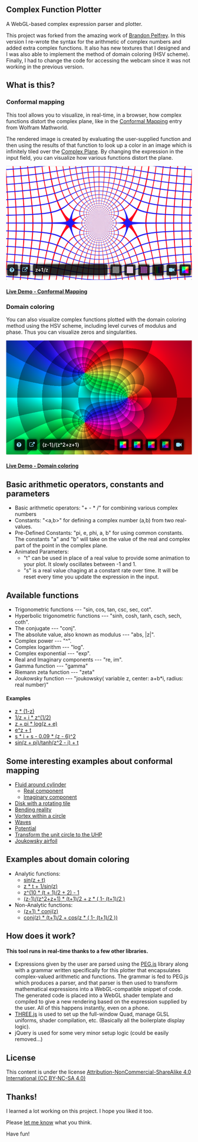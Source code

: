 ## Complex Function Plotter 

A WebGL-based complex expression parser and plotter. 

This project was forked from the amazing work of [Brandon Pelfrey](https://github.com/brandonpelfrey/complex-function-plot). In this version I re-wrote the syntax for the arithmetic of complex numbers and added extra complex functions. It also has new textures that I designed and I was also able to implement the method of domain coloring (HSV scheme). Finally, I had to change the code for accessing the webcam since it was not working in the previous version.

## What is this?

### Conformal mapping

This tool allows you to visualize, in real-time, in a browser, how complex functions distort the complex plane, like in the [Conformal Mapping](http://mathworld.wolfram.com/ConformalMapping.html) entry from Wolfram Mathworld. 

The rendered image is created by evaluating the user-supplied function and then using the results of that function to look up a color in an image which is infinitely tiled over the [Complex Plane](http://mathworld.wolfram.com/ComplexPlane.html). By changing the expression in the input field, you can visualize how various functions distort the plane.

![Plotter Screenshot](https://github.com/jcponce/complex/blob/gh-pages/function-plotter/conformal.png)

#### [Live Demo - Conformal Mapping](http://jcponce.github.io/complex/function-plotter/)

### Domain coloring

You can also visualize complex functions plotted with the domain coloring method using the HSV scheme, including level curves of modulus and phase. Thus you can visualize zeros and singularities.

![Plotter Screenshot](https://github.com/jcponce/complex/blob/gh-pages/function-plotter/hsv.png)

#### [Live Demo - Domain coloring](http://jcponce.github.io/complex/function-plotter/hsv.htm)

## Basic arithmetic operators, constants and parameters

* Basic arithmetic operators: "+  -  *  /" for combining various complex numbers
* Constants: "<a,b>" for defining a complex number (a,b) from two real-values.
* Pre-Defined Constants: "pi, e, phi, a, b" for using common constants. The constants "a" and "b" will take on the value of the real and complex part of the point in the complex plane.
* Animated Parameters: 
  * "t" can be used in place of a real value to provide some animation to your plot. It slowly oscillates between -1 and 1.
  * "s" is a real value chaging at a constant rate over time. It will be reset every time you update the expression in the input.

## Available functions

* Trigonometric functions --- "sin, cos, tan, csc, sec, cot".
* Hyperbolic trigonometric functions --- "sinh, cosh, tanh, csch, sech, coth".
* The conjugate --- "conj".
* The absolute value, also known as modulus --- "abs, |z|".
* Complex power --- "^".
* Complex logarithm --- "log".
* Complex exponential --- "exp".
* Real and Imaginary components --- "re, im".
* Gamma function --- "gamma"
* Riemann zeta function --- "zeta"
* Joukowsky function --- "joukowsky( variable z, center: a+b*i, radius: real number)"

#### Examples

* [z * (1-z)](https://jcponce.github.io/complex/function-plotter/index.htm?expression=eiAqICgxLXop)
* [1/z + i * z^(1/2)](https://jcponce.github.io/complex/function-plotter/index.htm?expression=MS96ICsgaSAqIHpeKDEvMik=)
* [z + pi * log(z + e)](https://jcponce.github.io/complex/function-plotter/index.htm?expression=eiArIHBpICogbG9nKHogKyBlKQ==)
* [e^z + t](https://jcponce.github.io/complex/function-plotter/index.htm?expression=ZV56ICsgdA==)
* [s * i + s - 0.09 * (z - 6)^2](https://jcponce.github.io/complex/function-plotter/index.htm?expression=cyAqIGkgKyBzIC0gMC4wOSAqICh6IC0gNileMg==)
* [sin(z + pi)/tanh(z^2 - i) + t](https://jcponce.github.io/complex/function-plotter/hsv.htm?expression=c2luKHogKyBwaSkvdGFuaCh6XjIgLSBpKSArIHQ=)

## Some interesting examples about conformal mapping

* [Fluid around cylinder](https://jcponce.github.io/complex/function-plotter/?expression=eiAqICgxIC0gKHQrMSkvMikgKyAodCsxKS8yICogKHorMS96KQ==)
  * [Real component](https://jcponce.github.io/complex/function-plotter/?expression=cmUoKHorMS96KSApKiAodCsxKS8yICsgcmUoeikgKiAoMSAtICh0KzEpLzIp)
  * [Imaginary component](https://jcponce.github.io/complex/function-plotter/?expression=aW0oKHorMS96KSApKiAodCsxKS8yICsgaW0oeikgKiAoMSAtICh0KzEpLzIp)
* [Disk with a rotating tile](https://jcponce.github.io/complex/function-plotter/?expression=KHogKiAwLjk5ICsgMC4wMSAqICgoMSAtIHpeKDE4KSkgKiB6XjIpICkgKiAoMSArIGkgKiB0KQ==)
* [Bending reality](https://jcponce.github.io/complex/function-plotter/?expression=ZV4oaSAqIDAuNSAqICh6IC0gMyppKSArIGxvZyh6IC0gMyppKSkgKiAodCsxKS8yICsgeiAqICgxIC0gKHQrMSkvMik=)
* [Vortex within a circle](https://jcponce.github.io/complex/function-plotter/?expression=KHogKiAzKS8yICogZV4odCAqIHBpICogaSAqIGVeKCAtMSAqIGFicyggKHoqMykvMiApXjIgKSk=)
* [Waves](https://jcponce.github.io/complex/function-plotter/?expression=ZV4oaSAqICgxLjUgKiByKV41KSArIHQ=)
* [Potential](https://jcponce.github.io/complex/function-plotter/?expression=KGxvZygoei0xKS8oeisxKSkpICogKHQrMSkvMiArIHogKiAoMSAtICh0KzEpLzIp)
* [Transform the unit circle to the UHP](https://jcponce.github.io/complex/function-plotter/?expression=dHJhbnNmb3JtKHosICh6LWkpLyh6K2kpLCB0KSAqIGRpc2sodHJhbnNmb3JtKHosICh6LWkpLyh6K2kpLCB0KSk=)
* [Joukowsky airfoil](https://jcponce.github.io/complex/function-plotter/?expression=am91a293c2t5KHosIC0wLjE3KzAuMjMqaSwgMS4xNyk=)

## Examples about domain coloring

* Analytic functions:
  * [sin(z + t)](https://jcponce.github.io/complex/function-plotter/hsv.htm?expression=c2luKHogKyB0KQ==)
  * [z * t + 1/sin(z)](https://jcponce.github.io/complex/function-plotter/hsv.htm?expression=eiAqIHQgKyAxL3Npbih6KQ==)
  * [z^(10 * (t + 1)/2 + 2) - 1](https://jcponce.github.io/complex/function-plotter/hsv.htm?expression=el4oMTAgKiAodCArIDEpLzIgKyAyKSAtIDE=)
  * [(z-1)/(z^2+z+1) * (t+1)/2 + z * ( 1- (t+1)/2 )](https://jcponce.github.io/complex/function-plotter/hsv.htm?expression=KHotMSkvKHpeMit6KzEpICogKHQrMSkvMiArIHogKiAoIDEtICh0KzEpLzIgKQ==)
* Non-Analytic functions:
  * [(z+1) * conj(z)](https://jcponce.github.io/complex/function-plotter/hsv.htm?expression=KHorMSkgKiBjb25qKHop)
  * [conj(z) * (t+1)/2 + cos(z * ( 1- (t+1)/2 ))](https://jcponce.github.io/complex/function-plotter/hsv.htm?expression=Y29uaih6KSAqICh0KzEpLzIgKyBjb3MoeiAqICggMS0gKHQrMSkvMiApKQ==)


## How does it work?
#### This tool runs in real-time thanks to a few other libraries.

* Expressions given by the user are parsed using the [PEG.js](https://pegjs.org/) library along with a grammar written specifically for this plotter that encapsulates complex-valued arithmetic and functions. The grammar is fed to PEG.js which produces a parser, and that parser is then used to transform mathematical expressions into a WebGL-compatible snippet of code. The generated code is placed into a WebGL shader template and compiled to give a new rendering based on the expression supplied by the user. All of this happens instantly, even on a phone.
* [THREE.js](https://threejs.org/) is used to set up the full-window Quad, manage GLSL uniforms, shader compilation, etc. (Basically all the boilerplate display logic).
* jQuery is used for some very minor setup logic (could be easily removed...)

## License

This content is under the license [Attribution-NonCommercial-ShareAlike 4.0 International (CC BY-NC-SA 4.0)](https://creativecommons.org/licenses/by-nc-sa/4.0/)

## Thanks!
I learned a lot working on this project. I hope you liked it too. 

Please [let me know](https://twitter.com/PonceCampuzano) what you think.

Have fun!
